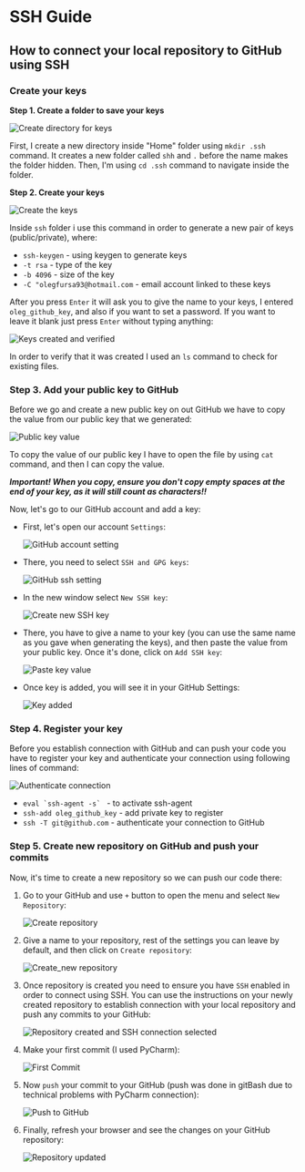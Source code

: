 # SSH Guide
## How to connect your local repository to GitHub using SSH

### **Create your keys**

**Step 1. Create a folder to save your keys**

![Create directory for keys](/resources/create_directory_for_ssh_keys.JPG)

First, I create a new directory inside "Home" folder using `mkdir .ssh` command. It creates a new folder called `shh` and `.` before the name makes the folder hidden.
Then, I'm using `cd .ssh` command to navigate inside the folder.

**Step 2. Create your keys**

![Create the keys](/resources/create_a_key.JPG)

Inside `ssh` folder i use this command in order to generate a new pair of keys (public/private), where:

* `ssh-keygen` - using keygen to generate keys
* `-t rsa` - type of the key
* `-b 4096` - size of the key
* `-C "olegfursa93@hotmail.com` - email account linked to these keys

After you press `Enter` it will ask you to give the name to your keys, I entered `oleg_github_key`, and also if you want to set a password. If you want to leave it blank just press `Enter` without typing anything:

![Keys created and verified](/resources/key_created_and_verified.JPG)

In order to verify that it was created I used an `ls` command to check for existing files.

### Step 3. Add your public key to GitHub
Before we go and create a new public key on out GitHub we have to copy the value from our public key that we generated:

![Public key value](/resources/open_public_key.JPG)

To copy the value of our public key I have to open the file by using `cat` command, and then I can copy the value.

**_Important! When you copy, ensure you don't copy empty spaces at the end of your key, as it will still count as characters!!_**

Now, let's go to our GitHub account and add a key:

* First, let's open our account `Settings`:

  ![GitHub account setting](/resources/github_menu.JPG)


* There, you need to select `SSH and GPG keys`:

    ![GitHub ssh setting](/resources/gihub_ssh_settings.JPG)


* In the new window select `New SSH key`:

    ![Create new SSH key](/resources/new_ssh_key.JPG)


* There, you have to give a name to your key (you can use the same name as you gave when generating the keys), 
  and then paste the value from your public key. Once it's done, click on `Add SSH key`:

    ![Paste key value](/resources/add_ssh_key.JPG)


* Once key is added, you will see it in your GitHub Settings:

    ![Key added](/resources/github_key_added.JPG)


### Step 4. Register your key

Before you establish connection with GitHub and can push your code you have to register your key and authenticate your connection using following lines of command:

![Authenticate connection](/resources/add_key_to_register.JPG)

* ``eval `ssh-agent -s` ``  - to activate ssh-agent
* `ssh-add oleg_github_key` - add private key to register
* `ssh -T git@github.com` - authenticate your connection to GitHub


### Step 5. Create new repository on GitHub and push your commits

Now, it's time to create a new repository so we can push our code there:

1. Go to your GitHub and use `+` button to open the menu and select `New Repository`:
    
    ![Create repository](/resources/new_repository.JPG)

2.  Give a name to your repository, rest of the settings you can leave by default, and then click on `Create repository`:

    ![Create_new repository](/resources/create_new_repository.JPG)

3. Once repository is created you need to ensure you have `SSH` enabled in order to connect using SSH. You can use the instructions on your newly created repository to establish connection with your local repository and push any commits to your GitHub:

    ![Repository created and SSH connection selected](/resources/repository_ssh_connection.JPG)

4. Make your first commit (I used PyCharm):


   ![First Commit](/resources/first_commit.JPG)


5. Now `push` your commit to your GitHub (push was done in gitBash due to technical problems with PyCharm connection):

    ![Push to GitHub](/resources/push_changes_to_git.JPG)

6. Finally, refresh your browser and see the changes on your GitHub repository:

    ![Repository updated](/resources/connection_established.JPG)
    


